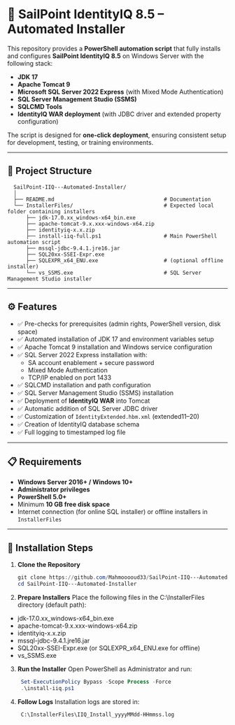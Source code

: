 # 🚀 SailPoint IdentityIQ 8.5 – Automated Installer

This repository provides a **PowerShell automation script** that fully installs and configures **SailPoint IdentityIQ 8.5** on Windows Server with the following stack:

- **JDK 17**
- **Apache Tomcat 9**
- **Microsoft SQL Server 2022 Express** (with Mixed Mode Authentication)
- **SQL Server Management Studio (SSMS)**
- **SQLCMD Tools**
- **IdentityIQ WAR deployment** (with JDBC driver and extended property configuration)

The script is designed for **one-click deployment**, ensuring consistent setup for development, testing, or training environments.

---

## 📂 Project Structure
     
      SailPoint-IIQ---Automated-Installer/
      │
      ├── README.md                                   # Documentation
      └── InstallerFiles/                             # Expected local folder containing installers
          ├── jdk-17.0.xx_windows-x64_bin.exe
          ├── apache-tomcat-9.x.xxx-windows-x64.zip
          ├── identityiq-x.x.zip
          ├── install-iiq-full.ps1                    # Main PowerShell automation script
          ├── mssql-jdbc-9.4.1.jre16.jar
          ├── SQL20xx-SSEI-Expr.exe
          ├── SQLEXPR_x64_ENU.exe                     # (optional offline installer)
          └── vs_SSMS.exe                             # SQL Server Management Studio installer

---

## ⚙️ Features

- ✅ Pre-checks for prerequisites (admin rights, PowerShell version, disk space)  
- ✅ Automated installation of JDK 17 and environment variables setup  
- ✅ Apache Tomcat 9 installation and Windows service configuration  
- ✅ SQL Server 2022 Express installation with:
  - SA account enablement + secure password  
  - Mixed Mode Authentication  
  - TCP/IP enabled on port 1433  
- ✅ SQLCMD installation and path configuration  
- ✅ SQL Server Management Studio (SSMS) installation  
- ✅ Deployment of **IdentityIQ WAR** into Tomcat  
- ✅ Automatic addition of SQL Server JDBC driver  
- ✅ Customization of `IdentityExtended.hbm.xml` (extended11–20)  
- ✅ Creation of IdentityIQ database schema  
- ✅ Full logging to timestamped log file  

---

## 📋 Requirements

- **Windows Server 2016+ / Windows 10+**  
- **Administrator privileges**  
- **PowerShell 5.0+**  
- Minimum **10 GB free disk space**  
- Internet connection (for online SQL installer) or offline installers in `InstallerFiles`  

---

## 🚀 Installation Steps

1. **Clone the Repository**
   ```powershell
   git clone https://github.com/Mahmooooud33/SailPoint-IIQ---Automated-Installer.git
   cd SailPoint-IIQ---Automated-Installer
   
2. **Prepare Installers**
Place the following files in the C:\InstallerFiles directory (default path):
  - jdk-17.0.xx_windows-x64_bin.exe
  - apache-tomcat-9.x.xxx-windows-x64.zip
  - identityiq-x.x.zip
  - mssql-jdbc-9.4.1.jre16.jar
  - SQL20xx-SSEI-Expr.exe (or SQLEXPR_x64_ENU.exe for offline)
  - vs_SSMS.exe

3. **Run the Installer**
Open PowerShell as Administrator and run:
   ```powershell
    Set-ExecutionPolicy Bypass -Scope Process -Force
    .\install-iiq.ps1

4. **Follow Logs**
Installation logs are stored in:
   ```bash
    C:\InstallerFiles\IIQ_Install_yyyyMMdd-HHmmss.log
